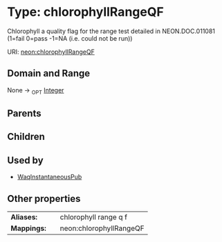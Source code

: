 
# Type: chlorophyllRangeQF


Chlorophyll a quality flag for the range test detailed in NEON.DOC.011081 (1=fail 0=pass -1=NA (i.e. could not be run))

URI: [neon:chlorophyllRangeQF](https://data.neonscience.org/chlorophyllRangeQF)


## Domain and Range

None ->  <sub>OPT</sub> [Integer](types/Integer.md)

## Parents


## Children


## Used by

 * [WaqInstantaneousPub](WaqInstantaneousPub.md)

## Other properties

|  |  |  |
| --- | --- | --- |
| **Aliases:** | | chlorophyll range q f |
| **Mappings:** | | neon:chlorophyllRangeQF |

